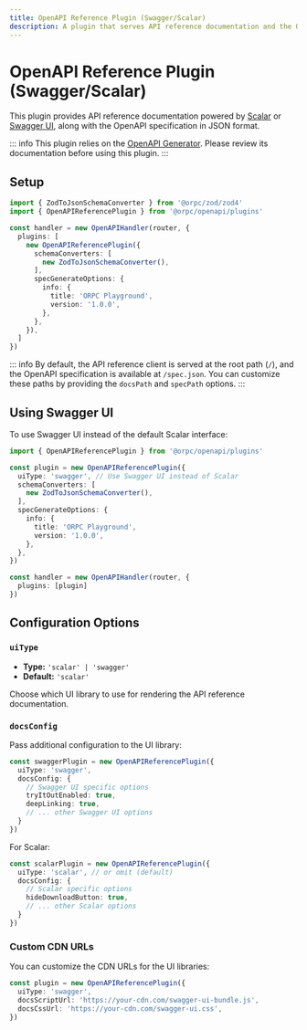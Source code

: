 ```yaml
---
title: OpenAPI Reference Plugin (Swagger/Scalar)
description: A plugin that serves API reference documentation and the OpenAPI specification for your API.
---
```


# OpenAPI Reference Plugin (Swagger/Scalar)

This plugin provides API reference documentation powered by [Scalar](https://github.com/scalar/scalar) or [Swagger UI](https://swagger.io/tools/swagger-ui/), along with the OpenAPI specification in JSON format.

::: info
This plugin relies on the [OpenAPI Generator](/docs/openapi/openapi-specification). Please review its documentation before using this plugin.
:::

## Setup

```ts
import { ZodToJsonSchemaConverter } from '@orpc/zod/zod4'
import { OpenAPIReferencePlugin } from '@orpc/openapi/plugins'

const handler = new OpenAPIHandler(router, {
  plugins: [
    new OpenAPIReferencePlugin({
      schemaConverters: [
        new ZodToJsonSchemaConverter(),
      ],
      specGenerateOptions: {
        info: {
          title: 'ORPC Playground',
          version: '1.0.0',
        },
      },
    }),
  ]
})
```

::: info
By default, the API reference client is served at the root path (`/`), and the OpenAPI specification is available at `/spec.json`. You can customize these paths by providing the `docsPath` and `specPath` options.
:::

## Using Swagger UI

To use Swagger UI instead of the default Scalar interface:

```ts
import { OpenAPIReferencePlugin } from '@orpc/openapi/plugins'

const plugin = new OpenAPIReferencePlugin({
  uiType: 'swagger', // Use Swagger UI instead of Scalar
  schemaConverters: [
    new ZodToJsonSchemaConverter(),
  ],
  specGenerateOptions: {
    info: {
      title: 'ORPC Playground',
      version: '1.0.0',
    },
  },
})

const handler = new OpenAPIHandler(router, {
  plugins: [plugin]
})
```

## Configuration Options

### `uiType`

- **Type:** `'scalar' | 'swagger'`
- **Default:** `'scalar'`

Choose which UI library to use for rendering the API reference documentation.

### `docsConfig`

Pass additional configuration to the UI library:

```ts
const swaggerPlugin = new OpenAPIReferencePlugin({
  uiType: 'swagger',
  docsConfig: {
    // Swagger UI specific options
    tryItOutEnabled: true,
    deepLinking: true,
    // ... other Swagger UI options
  }
})
```

For Scalar:

```ts
const scalarPlugin = new OpenAPIReferencePlugin({
  uiType: 'scalar', // or omit (default)
  docsConfig: {
    // Scalar specific options
    hideDownloadButton: true,
    // ... other Scalar options
  }
})
```

### Custom CDN URLs

You can customize the CDN URLs for the UI libraries:

```ts
const plugin = new OpenAPIReferencePlugin({
  uiType: 'swagger',
  docsScriptUrl: 'https://your-cdn.com/swagger-ui-bundle.js',
  docsCssUrl: 'https://your-cdn.com/swagger-ui.css',
})
```
